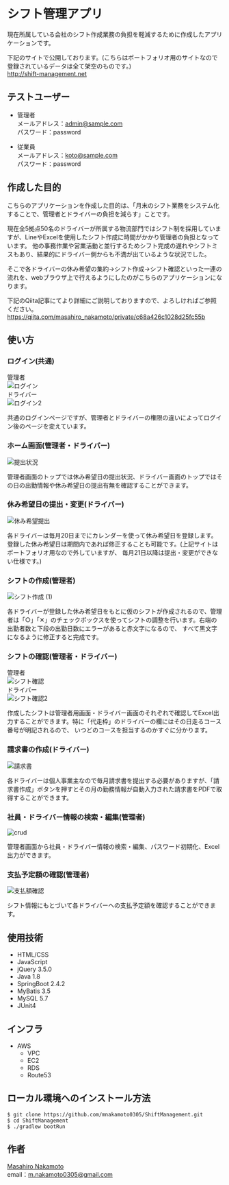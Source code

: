 # シフト管理アプリ

現在所属している会社のシフト作成業務の負担を軽減するために作成したアプリケーションです。

下記のサイトで公開しております。(こちらはポートフォリオ用のサイトなので登録されているデータは全て架空のものです。)  
http://shift-management.net

## テストユーザー
 
- 管理者  
メールアドレス：admin@sample.com  
パスワード：password

- 従業員  
メールアドレス：koto@sample.com  
パスワード：password

## 作成した目的

こちらのアプリケーションを作成した目的は、「月末のシフト業務をシステム化することで、管理者とドライバーの負担を減らす」ことです。

現在全5拠点50名のドライバーが所属する物流部門ではシフト制を採用していますが、LineやExcelを使用したシフト作成に時間がかかり管理者の負担となっています。
他の事務作業や営業活動と並行するためシフト完成の遅れやシフトミスもあり、結果的にドライバー側からも不満が出ているような状況でした。

そこで各ドライバーの休み希望の集約→シフト作成→シフト確認といった一連の流れを、webブラウザ上で行えるようにしたのがこちらのアプリケーションになります。

下記のQiita記事にてより詳細にご説明しておりますので、よろしければご参照ください。
https://qiita.com/masahiro_nakamoto/private/c68a426c1028d25fc55b

## 使い方

### ログイン(共通)
管理者  
![ログイン](https://user-images.githubusercontent.com/77658698/115959858-3ed0d080-a549-11eb-8658-9cac7f364b6e.gif)  
ドライバー  
![ログイン2](https://user-images.githubusercontent.com/77658698/115959745-afc3b880-a548-11eb-9c05-fb6d7aba5607.gif)

共通のログインページですが、管理者とドライバーの権限の違いによってログイン後のページを変えています。


### ホーム画面(管理者・ドライバー)

![提出状況](https://user-images.githubusercontent.com/77658698/115959993-febe1d80-a549-11eb-8013-845798013b93.gif)

管理者画面のトップでは休み希望日の提出状況、ドライバー画面のトップではその日の出勤情報や休み希望日の提出有無を確認することができます。


### 休み希望日の提出・変更(ドライバー)

![休み希望提出](https://user-images.githubusercontent.com/77658698/115960216-1e097a80-a54b-11eb-8d7e-4d76c0bf3752.gif)

各ドライバーは毎月20日までにカレンダーを使って休み希望日を登録します。登録した休み希望日は期間内であれば修正することも可能です。(上記サイトはポートフォリオ用なので外していますが、
毎月21日以降は提出・変更ができない仕様です。)


### シフトの作成(管理者)

![シフト作成 (1)](https://user-images.githubusercontent.com/77658698/115960711-f10a9700-a54d-11eb-941b-9487363c713a.gif)

各ドライバーが登録した休み希望日をもとに仮のシフトが作成されるので、管理者は「○」「✕」のチェックボックスを使ってシフトの調整を行います。右端の出勤者数と下段の出勤日数にエラーがあると赤文字になるので、
すべて黒文字になるように修正すると完成です。


### シフトの確認(管理者・ドライバー)

管理者  
![シフト確認](https://user-images.githubusercontent.com/77658698/115961977-097db000-a554-11eb-94ef-322ed3e37258.gif)  
ドライバー  
![シフト確認2](https://user-images.githubusercontent.com/77658698/115962131-dab40980-a554-11eb-8481-501924f66a64.gif)

作成したシフトは管理者用画面・ドライバー画面のそれぞれで確認してExcel出力することができます。特に「代走枠」のドライバーの欄にはその日走るコース番号が明記されるので、
いつどのコースを担当するのかすぐに分かります。


### 請求書の作成(ドライバー)

![請求書](https://user-images.githubusercontent.com/77658698/115962404-30d57c80-a556-11eb-8005-f0fca5fd8bc9.gif)

各ドライバーは個人事業主なので毎月請求書を提出する必要がありますが、「請求書作成」ボタンを押すとその月の勤務情報が自動入力された請求書をPDFで取得することができます。


### 社員・ドライバー情報の検索・編集(管理者)

![crud](https://user-images.githubusercontent.com/77658698/115962311-a725af00-a555-11eb-8dc4-ae871316eccb.gif)

管理者画面から社員・ドライバー情報の検索・編集、パスワード初期化、Excel出力ができます。


### 支払予定額の確認(管理者)

![支払額確認](https://user-images.githubusercontent.com/77658698/115962550-e6083480-a556-11eb-93b2-8d8e59dc7150.gif)

シフト情報にもとづいて各ドライバーへの支払予定額を確認することができます。

## 使用技術

- HTML/CSS
- JavaScript
- jQuery 3.5.0
- Java 1.8  
- SpringBoot 2.4.2  
- MyBatis 3.5
- MySQL 5.7
- JUnit4

## インフラ

- AWS
  - VPC
  - EC2
  - RDS
  - Route53

## ローカル環境へのインストール方法
```
$ git clone https://github.com/mnakamoto0305/ShiftManagement.git
$ cd ShiftManagement
$ ./gradlew bootRun
```


## 作者
[Masahiro Nakamoto](https://github.com/mnakamoto0305)  
email：m.nakamoto0305@gmail.com
